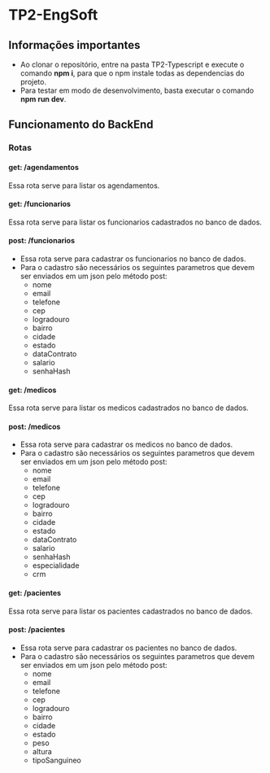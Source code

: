 # TP2-EngSoft

## Informações importantes
- Ao clonar o repositório, entre na pasta TP2-Typescript e execute o comando **npm i**, para que o npm instale todas as dependencias do projeto.
- Para testar em modo de desenvolvimento, basta executar o comando **npm run dev**.

##

## Funcionamento do BackEnd
### Rotas
#### **get:** /agendamentos
Essa rota serve para listar os agendamentos.
#### **get:** /funcionarios
Essa rota serve para listar os funcionarios cadastrados no banco de dados.
#### **post:** /funcionarios
- Essa rota serve para cadastrar os funcionarios no banco de dados.
- Para o cadastro são necessários os seguintes parametros que devem ser enviados em um json pelo método post:
    - nome
    - email
    - telefone
    - cep
    - logradouro
    - bairro
    - cidade
    - estado
    - dataContrato
    - salario
    - senhaHash
#### **get:** /medicos
Essa rota serve para listar os medicos cadastrados no banco de dados.
#### **post:** /medicos
- Essa rota serve para cadastrar os medicos no banco de dados.
- Para o cadastro são necessários os seguintes parametros que devem ser enviados em um json pelo método post:
    - nome
    - email
    - telefone
    - cep
    - logradouro
    - bairro
    - cidade
    - estado
    - dataContrato
    - salario
    - senhaHash
    - especialidade
    - crm
#### **get:** /pacientes
Essa rota serve para listar os pacientes cadastrados no banco de dados.
#### **post:** /pacientes
- Essa rota serve para cadastrar os pacientes no banco de dados.
- Para o cadastro são necessários os seguintes parametros que devem ser enviados em um json pelo método post:
    - nome
    - email
    - telefone
    - cep
    - logradouro
    - bairro
    - cidade
    - estado
    - peso
    - altura
    - tipoSanguineo

